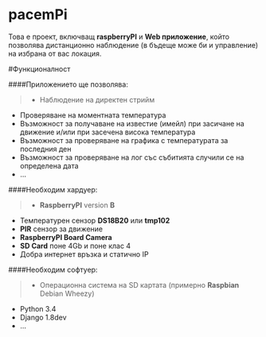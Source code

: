 pacemPi
=======

Това е проект, включващ **raspberryPI** и **Web приложение**, който позволява дистанционно наблюдение (в бъдеще може би и управление) на избрана от вас локация.

#Функционалност

####Приложението ще позволява:
>+ Наблюдение на директен стрийм
+ Проверяване на моментната температура
+ Възможност за получаване на известие (имейл) при засичане на движение и/или при засечена висока температура
+ Възможност за проверяване на графика с температурата за последния ден
+ Възможност за проверяване на лог със събитията случили се на определена дата  
+ ...

####Необходим хардуер:
>+ **RaspberryPI** version **B**
+ Температурен сензор **DS18B20** или **tmp102**
+ **PIR** сензор за движение
+ **RaspberryPI Board Camera**
+ **SD Card** поне 4Gb и поне клас 4
+ Добра интернет връзка и статично IP

####Необходим софтуер: 
>+ Операционна система на SD картата (примерно **Raspbian** Debian Wheezy)
+ Python 3.4
+ Django 1.8dev
+ ... 
